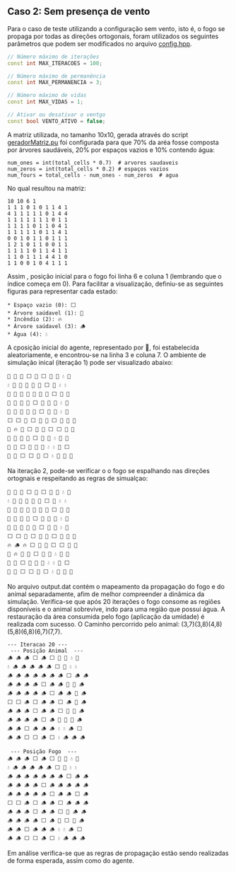 ## Caso 2: Sem presença de vento

Para o caso de teste utilizando a configuração sem vento, isto é, o fogo se propaga por todas as direções ortogonais, foram utilizados os seguintes parâmetros que podem ser modificados no arquivo [config.hpp](include/config.hpp).
```cpp
// Número máximo de iterações
const int MAX_ITERACOES = 100;

// Número máximo de permanência
const int MAX_PERMANENCIA = 3;

// Número máximo de vidas
const int MAX_VIDAS = 1;

// Ativar ou desativar o ventgo
const bool VENTO_ATIVO = false;
```
A matriz utilizada, no tamanho 10x10, gerada através do script [geradorMatriz.pu](data/geradorMatriz.py) foi configurada para que 70% da aréa fosse composta por árvores saudáveis, 20% por espaços vazios e 10% contendo água:
```pyhton
num_ones = int(total_cells * 0.7)  # arvores saudaveis
num_zeros = int(total_cells * 0.2) # espaços vazios
num_fours = total_cells - num_ones - num_zeros  # agua
```
No qual resultou na matriz:
```
10 10 6 1
1 1 1 0 1 0 1 1 4 1
4 1 1 1 1 1 0 1 4 4
1 1 1 1 1 1 1 0 1 1
1 1 1 1 0 1 1 0 4 1
1 1 1 1 1 0 1 1 4 1
0 0 1 0 1 1 0 1 1 1
1 2 1 0 1 1 0 0 1 1
1 1 1 1 0 1 1 4 1 1
1 1 0 1 1 1 4 4 1 0
1 1 0 0 1 0 4 1 1 1
```
Assim , posição inicial para o fogo foi linha 6 e coluna 1 (lembrando que o índice começa em 0).
Para facilitar a visualização, definiu-se as seguintes figuras para representar cada estado:

    * Espaço vazio (0): ⬜
    * Árvore saúdavel (1): 🌳 
    * Incêndio (2): 🔥
    * Árvore saúdavel (3): 🪵
    * Água (4): 💧

A cposição inicial do agente, representado por 🐒, foi estabelecida aleatoriamente, e encontrou-se na linha 3 e coluna 7. O ambiente de simulação inical (iteração 1) pode ser visualizado abaixo:
```
🌳 🌳 🌳 ⬜ 🌳 ⬜ 🌳 🌳 💧 🌳 
💧 🌳 🌳 🌳 🌳 🌳 ⬜ 🌳 💧 💧 
🌳 🌳 🌳 🌳 🌳 🌳 🌳 ⬜ 🌳 🌳 
🌳 🌳 🌳 🌳 ⬜ 🌳 🌳 🐒 💧 🌳 
🌳 🌳 🌳 🌳 🌳 ⬜ 🌳 🌳 💧 🌳 
⬜ ⬜ 🌳 ⬜ 🌳 🌳 ⬜ 🌳 🌳 🌳 
🌳 🔥 🌳 ⬜ 🌳 🌳 ⬜ ⬜ 🌳 🌳 
🌳 🌳 🌳 🌳 ⬜ 🌳 🌳 💧 🌳 🌳 
🌳 🌳 ⬜ 🌳 🌳 🌳 💧 💧 🌳 ⬜ 
🌳 🌳 ⬜ ⬜ 🌳 ⬜ 💧 🌳 🌳 🌳 
```
Na iteração 2, pode-se verificar o o fogo se espalhando nas direções ortognais e respeitando as regras de simualçao:
```
🌳 🌳 🌳 ⬜ 🌳 ⬜ 🌳 🌳 💧 🌳 
💧 🌳 🌳 🌳 🌳 🌳 ⬜ 🌳 💧 💧 
🌳 🌳 🌳 🌳 🌳 🌳 🌳 ⬜ 🌳 🌳 
🌳 🌳 🌳 🌳 ⬜ 🌳 🌳 🐒 💧 🌳 
🌳 🌳 🌳 🌳 🌳 ⬜ 🌳 🌳 💧 🌳 
⬜ ⬜ 🌳 ⬜ 🌳 🌳 ⬜ 🌳 🌳 🌳 
🔥 🪵 🔥 ⬜ 🌳 🌳 ⬜ ⬜ 🌳 🌳 
🌳 🔥 🌳 🌳 ⬜ 🌳 🌳 💧 🌳 🌳 
🌳 🌳 ⬜ 🌳 🌳 🌳 💧 💧 🌳 ⬜ 
🌳 🌳 ⬜ ⬜ 🌳 ⬜ 💧 🌳 🌳 🌳 
```

No arquivo output.dat contém o mapeamento da propagação do fogo e do animal separadamente, afim de melhor compreender a dinâmica da simulação. Verifica-se que após 20 iterações o fogo consome as regiões disponíveis e o animal sobrevive, indo para uma região que possui água. A restauração da área consumida pelo fogo (aplicação da umidade) é realizada com sucesso. O Caminho percorrido pelo animal: (3,7)(3,8)(4,8)(5,8)(6,8)(6,7)(7,7).

```
--- Iteracao 20 ---
 --- Posição Animal  ---
🪵 🪵 🪵 ⬜ 🪵 ⬜ 🌳 🌳 💧 🌳 
💧 🪵 🪵 🪵 🪵 🪵 ⬜ 🌳 💧 💧 
🪵 🪵 🪵 🪵 🪵 🪵 🪵 ⬜ 🪵 🪵 
🪵 🪵 🪵 🪵 ⬜ 🪵 🪵 🐒 🐒 🪵 
🪵 🪵 🪵 🪵 🪵 ⬜ 🪵 🪵 🐒 🪵 
⬜ ⬜ 🪵 ⬜ 🪵 🪵 ⬜ 🪵 🐒 🪵 
🪵 🪵 🪵 ⬜ 🪵 🪵 ⬜ 🐒 🐒 🪵 
🪵 🪵 🪵 🪵 ⬜ 🪵 🌳 🐒 🌳 🪵 
🪵 🪵 ⬜ 🪵 🪵 🪵 💧 💧 🪵 ⬜ 
🪵 🪵 ⬜ ⬜ 🪵 ⬜ 💧 🪵 🪵 🪵 

 --- Posição Fogo  ---
🪵 🪵 🪵 ⬜ 🪵 ⬜ 🌳 🌳 💧 🌳 
💧 🪵 🪵 🪵 🪵 🪵 ⬜ 🌳 💧 💧 
🪵 🪵 🪵 🪵 🪵 🪵 🪵 ⬜ 🪵 🪵 
🪵 🪵 🪵 🪵 ⬜ 🪵 🪵 🪵 🪵 🪵 
🪵 🪵 🪵 🪵 🪵 ⬜ 🪵 🪵 ⬜ 🪵 
⬜ ⬜ 🪵 ⬜ 🪵 🪵 ⬜ 🪵 🪵 🪵 
🪵 🪵 🪵 ⬜ 🪵 🪵 ⬜ 🌳 🪵 🪵 
🪵 🪵 🪵 🪵 ⬜ 🪵 🌳 ⬜ 🌳 🪵 
🪵 🪵 ⬜ 🪵 🪵 🪵 💧 💧 🪵 ⬜ 
🪵 🪵 ⬜ ⬜ 🪵 ⬜ 💧 🪵 🪵 🪵 

```

Em análise verifica-se que as regras de propagação estão sendo realizadas de forma esperada, assim como do agente. 